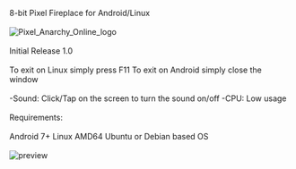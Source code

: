 8-bit Pixel Fireplace for Android/Linux
<br><br>
![Pixel_Anarchy_Online_logo](https://github.com/lexterror/8-bit-pixel-fireplace-android-linux/assets/16135535/72936bda-97c7-4464-becd-1b7b45a1c042)
<br><br>
Initial Release 1.0
<br><br>
To exit on Linux simply press F11
To exit on Android simply close the window
<br><br>
-Sound: Click/Tap on the screen to turn the sound on/off
-CPU: Low usage
<br><br>
Requirements: 
<br><br>
Android 7+
Linux AMD64 Ubuntu or Debian based OS
<br><br>
![preview](https://github.com/lexterror/8-bit-pixel-fireplace-android-linux/assets/16135535/d6d7cecb-af67-4047-a32a-19bcbb385985)
